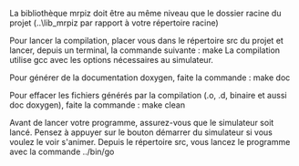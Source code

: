 La bibliothèque mrpiz doit être au même niveau que le dossier racine du projet (..\lib_mrpiz par rapport à votre répertoire racine)

Pour lancer la compilation, placer vous dans le répertoire src du projet et lancer, depuis un terminal, la commande suivante : make
La compilation utilise gcc avec les options nécessaires au simulateur.

Pour générer de la documentation doxygen, faite la commande : make doc

Pour effacer les fichiers générés par la compilation (.o, .d, binaire et aussi doc doxygen), faite la commande : make clean

Avant de lancer votre programme, assurez-vous que le simulateur soit lancé.
Pensez à appuyer sur le bouton démarrer du simulateur si vous voulez le voir s'animer.
Depuis le répertoire src, vous lancez le programme avec la commande ../bin/go
